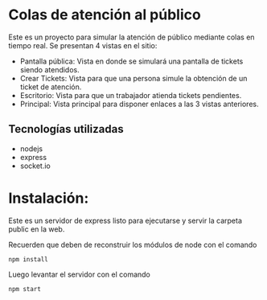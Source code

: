 # Colas de atención al público

Este es un proyecto para simular la atención de público mediante colas en tiempo real. Se presentan 4 vistas en el sitio:

- Pantalla pública: Vista en donde se simulará una pantalla de tickets siendo atendidos.
- Crear Tickets: Vista para que una persona simule la obtención de un ticket de atención.
- Escritorio: Vista para que un trabajador atienda tickets pendientes.
- Principal: Vista principal para disponer enlaces a las 3 vistas anteriores.

## Tecnologías utilizadas

- nodejs
- express
- socket.io

# Instalación:

Este es un servidor de express listo para ejecutarse y servir la carpeta public en la web.

Recuerden que deben de reconstruir los módulos de node con el comando

```
npm install
```

Luego levantar el servidor con el comando

```
npm start
```
